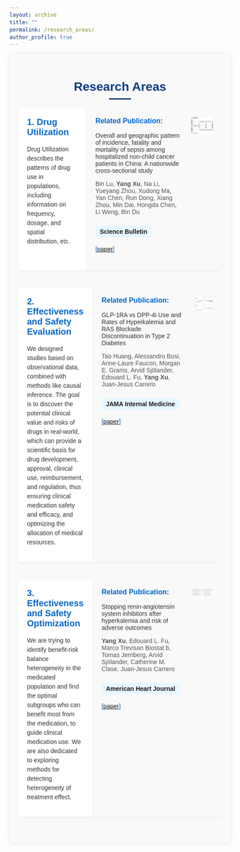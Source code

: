```yaml
---
layout: archive
title: ""
permalink: /research_areas/
author_profile: true
---
```


<html lang="en">
<head>
    <meta charset="UTF-8">
    <meta name="viewport" content="width=device-width, initial-scale=1.0">
    <title>Research Areas</title>
    <style>
        .research-container {
            font-family: Arial, sans-serif;
            max-width: 1200px;
            margin: 0 auto;
            padding: 20px;
            background-color: #f9f9f9;
            border-radius: 8px;
            box-shadow: 0 0 10px rgba(0, 0, 0, 0.1);
        }
        .research-container h1 {
            color: #0d3b83;
            text-align: center;
            margin-bottom: 20px;
        }
        .research-container h1:after {
            content: "";
            display: block;
            width: 50px;
            height: 3px;
            background-color: #0d3b83;
            margin: 10px auto;
        }
        .research-item {
            display: flex;
            margin-bottom: 40px;
            background-color: white;
            border-radius: 8px;
            overflow: hidden;
            box-shadow: 0 2px 4px rgba(0, 0, 0, 0.05);
        }
        .left-column {
            width: 30%;
            padding: 20px;
            background-color: white;
            border-right: 1px solid #eee;
        }
        .right-column {
            width: 70%;
            padding: 20px;
            background-color: #f9f9f9;
        }
        .research-title {
            color: #0066cc;
            margin-top: 0;
            font-size: 20px;
            font-weight: bold;
        }
        .research-description {
            font-size: 14px;
            color: #333;
            line-height: 1.5;
        }
        .highlight {
            font-weight: bold;
            color: #0066cc;
        }
        .publication-title {
            color: #0066cc;
            font-size: 16px;
            font-weight: bold;
            margin-top: 0;
        }
        .publication-authors {
            font-size: 14px;
            color: #555;
            margin-bottom: 10px;
        }
        .publication-journal {
            font-size: 14px;
            background-color: #e6f7ff;
            padding: 5px 10px; 
            border-radius: 3px; 
            font-family: Arial, sans-serif; 
            display: inline-block;
            font-weight: bold;
        }
        .publication-links {
            font-size: 14px;
            color: #0066cc;
        }
        .publication-description {
            font-size: 14px;
            color: #333;
            margin: 10px 0;
        }
        .right-column-inner {
            display: flex;
        }
        .text-column {
            width: 80%;
            padding-right: 20px;
        }
        .image-column {
            width: 20%;
            display: flex;
            align-items: flex-start;
            justify-content: center;
        }
        .research-image {
            width: 100%;
            height: auto;
            border-radius: 5px;
        }
        .related-publication {
            margin-bottom: 20px;
        }
        .publication-journal {
            margin-bottom: 5px;
        }
    </style>
</head>
<body>
    <div class="research-container">
        <h1>Research Areas</h1>
        <div class="research-item">
            <div class="left-column">
                <h2 class="research-title">1. Drug Utilization</h2>
                <p class="research-description">
                    Drug Utilization describes the patterns of drug use in populations, including information on frequency, dosage, and spatial distribution, etc.
                </p>
            </div>
            <div class="right-column">
                <div class="right-column-inner">
                    <div class="text-column">
                        <div class="related-publication">
                            <p class="publication-title">Related Publication:</p>
                            <p class="publication-description">Overall and geographic pattern of incidence, fatality and mortality of sepsis among hospitalized non-child cancer patients in China: A nationwide cross-sectional study</p>
                            <p class="publication-authors">Bin Lu, <strong>Yang Xu</strong>, Na Li, Yueyang Zhou, Xudong Ma, Yan Chen, Run Dong, Xiang Zhou, Min Dai, Hongda Chen, Li Weng, Bin Du</p>
                            <p class="publication-journal">Science Bulletin</p>
                            <p class="publication-links">[<a href="https://www.sciencedirect.com/science/article/pii/S2095927324002068?via%3Dihub">paper</a>]</p>
                        </div>
                    </div>
                    <div class="image-column">
                        <img src="../images/reserach_areas/Science Bulletin.jpg" alt="Science Bulletin" class="research-image">
                    </div>
                </div>
            </div>
        </div>
        <div class="research-item">
            <div class="left-column">
                <h2 class="research-title">2. Effectiveness and Safety Evaluation</h2>
                <p class="research-description">
                    We designed studies based on observational data, combined with methods like causal inference. The goal is to discover the potential clinical value and risks of drugs in real-world, which can provide a scientific basis for drug development, approval, clinical use, reimbursement, and regulation, thus ensuring clinical medication safety and efficacy, and optimizing the allocation of medical resources.
                </p>
            </div>
            <div class="right-column">
                <div class="right-column-inner">
                    <div class="text-column">
                        <div class="related-publication">
                            <p class="publication-title">Related Publication:</p>
                            <p class="publication-description">GLP-1RA vs DPP-4i Use and Rates of Hyperkalemia and RAS Blockade Discontinuation in Type 2 Diabetes</p>
                            <p class="publication-authors">Tao Huang, Alessandro Bosi, Anne-Laure Faucon, Morgan E. Grams, Arvid Sjölander, Edouard L. Fu, <strong>Yang Xu</strong>, Juan-Jesus Carrero</p>
                            <p class="publication-journal">JAMA Internal Medicine</p>
                            <p class="publication-links">[<a href="https://jamanetwork.com/journals/jamainternalmedicine/fullarticle/2821737">paper</a>]</p>
                        </div>
                    </div>
                    <div class="image-column">
                        <img src="../images/reserach_areas/JAMA Internal Medicine.jpg" alt="JAMA Internal Medicine" class="research-image">
                    </div>
                </div>
            </div>
        </div>
        <div class="research-item">
            <div class="left-column">
                <h2 class="research-title">3. Effectiveness and Safety Optimization</h2>
                <p class="research-description">
                    We are trying to identify benefit-risk balance heterogeneity in the medicated population and find the optimal subgroups who can benefit most from the medication, to guide clinical medication use. We are also dedicated to exploring methods for detecting heterogeneity of treatment effect.
                </p>
            </div>
            <div class="right-column">
                <div class="right-column-inner">
                    <div class="text-column">
                        <div class="related-publication">
                            <p class="publication-title">Related Publication:</p>
                            <p class="publication-description">Stopping renin-angiotensin system inhibitors after hyperkalemia and risk of adverse outcomes</p>
                            <p class="publication-authors"><strong>Yang Xu</strong>, Edouard L. Fu, Marco Trevisan Biostat b, Tomas Jernberg, Arvid Sjölander, Catherine M. Clase, Juan-Jesus Carrero</p>
                            <p class="publication-journal">American Heart Journal</p>
                            <p class="publication-links">[<a href="https://www.sciencedirect.com/science/article/pii/S0002870321002441?via%3Dihub">paper</a>]</p>
                        </div>
                    </div>
                    <div class="image-column">
                        <img src="../images/reserach_areas/American Heart Journal.jpg" alt="American Heart Journal" class="research-image">
                    </div>
                </div>
            </div>
        </div>
    </div>
</body>
</html>